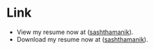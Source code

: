 # Link
* View my resume now at ([sashthamanik](https://sashthamanik.github.io/)).
* Download my resume now at ([sashthamanik](https://drive.google.com/drive/folders/14MCrO4EI8NhZcEYL8na2yWSPvX0YiGzd?usp=sharing)).
